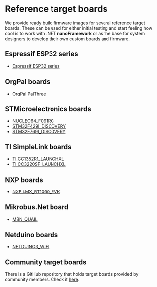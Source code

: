 # Reference target boards

We provide ready build firmware images for several reference target boards. These can be used for either initial testing and start feeling how cool is to work with .NET **nanoFramework** or as the base for system designers to develop their own custom boards and firmware.

## Espressif ESP32 series

- [Espressif ESP32 series](esp32.md)

## OrgPal boards

- [OrgPal PalThree](orgpal-palthree)

## STMicroelectronics boards

- [NUCLEO64_F091RC](st-nucleo64-f091rc.md)
- [STM32F429I_DISCOVERY](stm32f429i-discovery.md)
- [STM32F769I_DISCOVERY](stm32f769i-discovery.md)

## TI SimpleLink boards

- [TI CC1352R1_LAUNCHXL](ti-cc1352r1-launchxl.md)
- [TI CC3220SF_LAUNCHXL](ti-cc3220sf-launchxl.md)

## NXP boards

- [NXP i.MX_RT1060_EVK](mimxrt-1060-evk.md)

## Mikrobus.Net board

- [MBN_QUAIL](mbn-quail.md)

## Netduino boards

- [NETDUINO3_WIFI](netduino3-wifi.md)

## Community target boards

There is a GitHub repository that holds target boards provided by community members. Check it [here](https://github.com/nanoframework/nf-Community-Targets).
